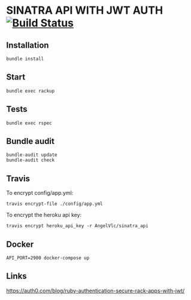 # SINATRA API WITH JWT AUTH [![Build Status](https://travis-ci.org/AngelVlc/sinatra_api.svg?branch=master)](https://travis-ci.org/AngelVlc/sinatra_api)

## Installation
```
bundle install
```

## Start
```
bundle exec rackup
```

## Tests
```
bundle exec rspec
```

## Bundle audit
```
bundle-audit update
bundle-audit check
```

## Travis
To encrypt config/app.yml:
```
travis encrypt-file ./config/app.yml
```

To encrypt the heroku api key:
```
travis encrypt heroku_api_key -r AngelVlc/sinatra_api
```

## Docker
```
API_PORT=2900 docker-compose up
```

## Links

https://auth0.com/blog/ruby-authentication-secure-rack-apps-with-jwt/

